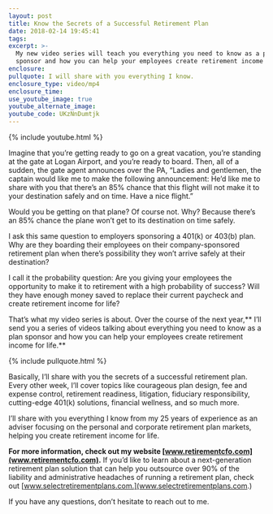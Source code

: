 ```yaml
---
layout: post
title: Know the Secrets of a Successful Retirement Plan
date: 2018-02-14 19:45:41
tags:
excerpt: >-
  My new video series will teach you everything you need to know as a plan
  sponsor and how you can help your employees create retirement income for life.
enclosure:
pullquote: I will share with you everything I know.
enclosure_type: video/mp4
enclosure_time:
use_youtube_image: true
youtube_alternate_image:
youtube_code: UKzNnDumtjk
---
```


{% include youtube.html %}

Imagine that you’re getting ready to go on a great vacation, you’re standing at the gate at Logan Airport, and you’re ready to board. Then, all of a sudden, the gate agent announces over the PA, “Ladies and gentlemen, the captain would like me to make the following announcement: He’d like me to share with you that there’s an 85% chance that this flight will not make it to your destination safely and on time. Have a nice flight.”

Would you be getting on that plane? Of course not. Why? Because there’s an 85% chance the plane won’t get to its destination on time safely.

I ask this same question to employers sponsoring a 401(k) or 403(b) plan. Why are they boarding their employees on their company-sponsored retirement plan when there’s possibility they won’t arrive safely at their destination?

I call it the probability question: Are you giving your employees the opportunity to make it to retirement with a high probability of success? Will they have enough money saved to replace their current paycheck and create retirement income for life?

That’s what my video series is about. Over the course of the next year,** I’ll send you a series of videos talking about everything you need to know as a plan sponsor and how you can help your employees create retirement income for life.**

{% include pullquote.html %}

Basically, I’ll share with you the secrets of a successful retirement plan. Every other week, I’ll cover topics like courageous plan design, fee and expense control, retirement readiness, litigation, fiduciary responsibility, cutting-edge 401(k) solutions, financial wellness, and so much more.

I’ll share with you everything I know from my 25 years of experience as an adviser focusing on the personal and corporate retirement plan markets, helping you create retirement income for life.

**For more information, check out my website [www.retirementcfo.com](www.retirementcfo.com).** If you’d like to learn about a next-generation retirement plan solution that can help you outsource over 90% of the liability and administrative headaches of running a retirement plan, check out [www.selectretirementplans.com.](www.selectretirementplans.com.)

If you have any questions, don’t hesitate to reach out to me.

&nbsp;